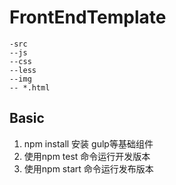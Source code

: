 # FrontEndTemplate

```
-src
--js
--css
--less
--img
-- *.html
```

## Basic
1. npm install 安装 gulp等基础组件
2. 使用npm test 命令运行开发版本
3. 使用npm start 命令运行发布版本
